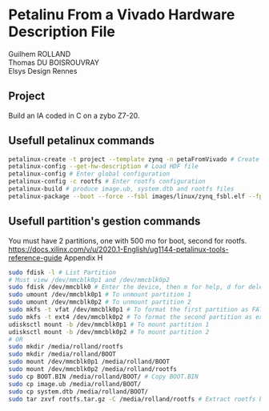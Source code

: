 # Petalinu From a Vivado Hardware Description File
Guilhem ROLLAND  
Thomas DU BOISROUVRAY  
Elsys Design Rennes  
## Project
Build an IA coded in C on a zybo Z7-20.
## Usefull petalinux commands
```bash
petalinux-create -t project --template zynq -n petaFromVivado # Create the workspace   
petalinux-config --get-hw-description # Load HDF file   
petalinux-config # Enter global configuration    
petalinux-config -c rootfs # Enter rootfs configuration   
petalinux-build # produce image.ub, system.dtb and rootfs files   
petalinux-package --boot --force --fsbl images/linux/zynq_fsbl.elf --fpga images/linux/*_wrapper.bit --u-boot # produce BOOT.BIN    
```
## Usefull partition's gestion commands
You must have 2 partitions, one with 500 mo for boot, second for rootfs.   
https://docs.xilinx.com/v/u/2020.1-English/ug1144-petalinux-tools-reference-guide Appendix H  
```bash
sudo fdisk -l # List Partition  
# Must view /dev/mmcblk0p1 and /dev/mmcblk0p2  
sudo fdisk /dev/mmcblk0 # Enter the device, then m for help, d for delete, n for new  
sudo umount /dev/mmcblk0p1 # To unmount partition 1  
sudo umount /dev/mmcblk0p2 # To unmount partition 2  
sudo mkfs -t vfat /dev/mmcblk0p1 # To format the first partition as FAT32  
sudo mkfs -t ext4 /dev/mmcblk0p2 # To format the second partition as ext4  
udisksctl mount -b /dev/mmcblk0p1 # To mount partition 1  
udisksctl mount -b /dev/mmcblk0p2 # To mount partition 2  
# OR
sudo mkdir /media/rolland/rootfs  
sudo mkdir /media/rolland/BOOT  
sudo mount /dev/mmcblk0p1 /media/rolland/BOOT  
sudo mount /dev/mmcblk0p2 /media/rolland/rootfs  
sudo cp BOOT.BIN /media/rolland/BOOT/ # Copy BOOT.BIN  
sudo cp image.ub /media/rolland/BOOT/  
sudo cp system.dtb /media/rolland/BOOT/  
sudo tar zxvf rootfs.tar.gz -C /media/rolland/rootfs # Extract rootfs before delete, sync then  

```

